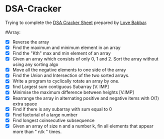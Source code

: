 # DSA-Cracker
Trying to complete the [DSA Cracker Sheet](https://drive.google.com/file/d/1FMdN_OCfOI0iAeDlqswCiC2DZzD4nPsb/view?usp=sharing) prepared by [Love Babbar](https://www.linkedin.com/in/love-babbar-38ab2887/?originalSubdomain=in).


#Array:

- [x] Reverse the array
- [x] Find the maximum and minimum element in an array
- [x] Find the "Kth" max and min element of an array
- [x] Given an array which consists of only 0, 1 and 2. Sort the array without using any sorting algo
- [x] Move all the negative elements to one side of the array
- [x] Find the Union and Intersection of the two sorted arrays.
- [x] Write a program to cyclically rotate an array by one.
- [x] find Largest sum contiguous Subarray [V. IMP]
- [x] Minimise the maximum difference between heights [V.IMP]
- [x] Rearrange the array in alternating positive and negative items with O(1) extra space
- [x] Find if there is any subarray with sum equal to 0
- [x] Find factorial of a large number
- [x] Find longest coinsecutive subsequence
- [x] Given an array of size n and a number k, fin all elements that appear more than " n/k " times.
